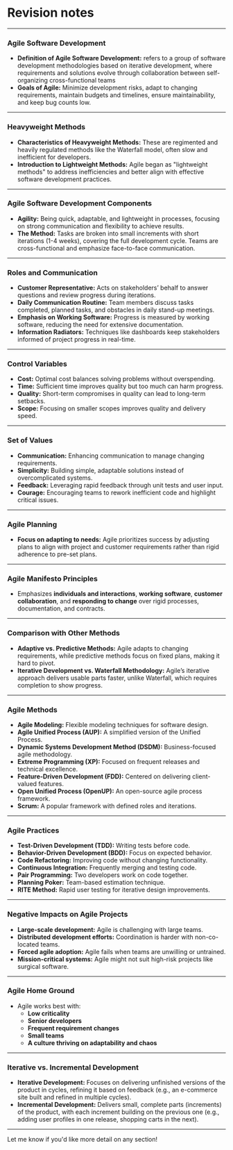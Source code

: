 # Revision notes 

---

### **Agile Software Development**
- **Definition of Agile Software Development:** refers to a group of software development methodologies based on iterative development, where requirements and solutions evolve through collaboration between self-organizing cross-functional teams
- **Goals of Agile:** Minimize development risks, adapt to changing requirements, maintain budgets and timelines, ensure maintainability, and keep bug counts low.

---

### **Heavyweight Methods**
- **Characteristics of Heavyweight Methods:** These are regimented and heavily regulated methods like the Waterfall model, often slow and inefficient for developers.
- **Introduction to Lightweight Methods:** Agile began as "lightweight methods" to address inefficiencies and better align with effective software development practices.

---

### **Agile Software Development Components**
- **Agility:** Being quick, adaptable, and lightweight in processes, focusing on strong communication and flexibility to achieve results.
- **The Method:** Tasks are broken into small increments with short iterations (1-4 weeks), covering the full development cycle. Teams are cross-functional and emphasize face-to-face communication.

---

### **Roles and Communication**
- **Customer Representative:** Acts on stakeholders’ behalf to answer questions and review progress during iterations.
- **Daily Communication Routine:** Team members discuss tasks completed, planned tasks, and obstacles in daily stand-up meetings.
- **Emphasis on Working Software:** Progress is measured by working software, reducing the need for extensive documentation.
- **Information Radiators:** Techniques like dashboards keep stakeholders informed of project progress in real-time.

---

### **Control Variables**
- **Cost:** Optimal cost balances solving problems without overspending.
- **Time:** Sufficient time improves quality but too much can harm progress.
- **Quality:** Short-term compromises in quality can lead to long-term setbacks.
- **Scope:** Focusing on smaller scopes improves quality and delivery speed.

---

### **Set of Values**
- **Communication:** Enhancing communication to manage changing requirements.
- **Simplicity:** Building simple, adaptable solutions instead of overcomplicated systems.
- **Feedback:** Leveraging rapid feedback through unit tests and user input.
- **Courage:** Encouraging teams to rework inefficient code and highlight critical issues.

---

### **Agile Planning**
- **Focus on adapting to needs:** Agile prioritizes success by adjusting plans to align with project and customer requirements rather than rigid adherence to pre-set plans.

---

### **Agile Manifesto Principles**
- Emphasizes **individuals and interactions**, **working software**, **customer collaboration**, and **responding to change** over rigid processes, documentation, and contracts.

---

### **Comparison with Other Methods**
- **Adaptive vs. Predictive Methods:** Agile adapts to changing requirements, while predictive methods focus on fixed plans, making it hard to pivot.
- **Iterative Development vs. Waterfall Methodology:** Agile’s iterative approach delivers usable parts faster, unlike Waterfall, which requires completion to show progress.

---

### **Agile Methods**
- **Agile Modeling:** Flexible modeling techniques for software design.
- **Agile Unified Process (AUP):** A simplified version of the Unified Process.
- **Dynamic Systems Development Method (DSDM):** Business-focused agile methodology.
- **Extreme Programming (XP):** Focused on frequent releases and technical excellence.
- **Feature-Driven Development (FDD):** Centered on delivering client-valued features.
- **Open Unified Process (OpenUP):** An open-source agile process framework.
- **Scrum:** A popular framework with defined roles and iterations.

---

### **Agile Practices**
- **Test-Driven Development (TDD):** Writing tests before code.
- **Behavior-Driven Development (BDD):** Focus on expected behavior.
- **Code Refactoring:** Improving code without changing functionality.
- **Continuous Integration:** Frequently merging and testing code.
- **Pair Programming:** Two developers work on code together.
- **Planning Poker:** Team-based estimation technique.
- **RITE Method:** Rapid user testing for iterative design improvements.

---

### **Negative Impacts on Agile Projects**
- **Large-scale development:** Agile is challenging with large teams.
- **Distributed development efforts:** Coordination is harder with non-co-located teams.
- **Forced agile adoption:** Agile fails when teams are unwilling or untrained.
- **Mission-critical systems:** Agile might not suit high-risk projects like surgical software.

---

### **Agile Home Ground**
- Agile works best with:
  - **Low criticality**
  - **Senior developers**
  - **Frequent requirement changes**
  - **Small teams**
  - **A culture thriving on adaptability and chaos**

---

### **Iterative vs. Incremental Development**
- **Iterative Development:** Focuses on delivering unfinished versions of the product in cycles, refining it based on feedback (e.g., an e-commerce site built and refined in multiple cycles).
- **Incremental Development:** Delivers small, complete parts (increments) of the product, with each increment building on the previous one (e.g., adding user profiles in one release, shopping carts in the next).

--- 

Let me know if you'd like more detail on any section!
